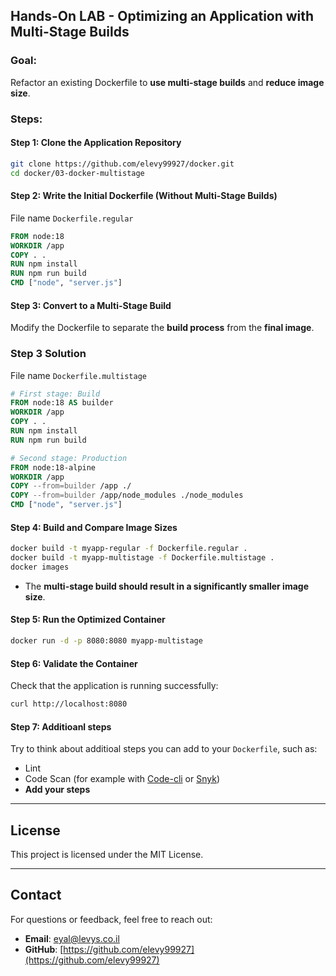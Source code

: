 
## Hands-On LAB - Optimizing an Application with Multi-Stage Builds

### **Goal:**  
Refactor an existing Dockerfile to **use multi-stage builds** and **reduce image size**.  

### **Steps:**  

#### **Step 1: Clone the Application Repository**  
```sh
git clone https://github.com/elevy99927/docker.git
cd docker/03-docker-multistage
```

#### **Step 2: Write the Initial Dockerfile (Without Multi-Stage Builds)**  
File name `Dockerfile.regular`

```dockerfile
FROM node:18
WORKDIR /app
COPY . .
RUN npm install
RUN npm run build
CMD ["node", "server.js"]
```



#### **Step 3: Convert to a Multi-Stage Build**  
Modify the Dockerfile to separate the **build process** from the **final image**.



### **Step 3 Solution**
File name `Dockerfile.multistage`
```dockerfile
# First stage: Build
FROM node:18 AS builder
WORKDIR /app
COPY . .
RUN npm install
RUN npm run build

# Second stage: Production
FROM node:18-alpine
WORKDIR /app
COPY --from=builder /app ./
COPY --from=builder /app/node_modules ./node_modules
CMD ["node", "server.js"]
```

#### **Step 4: Build and Compare Image Sizes**  
```sh
docker build -t myapp-regular -f Dockerfile.regular .
docker build -t myapp-multistage -f Dockerfile.multistage .
docker images
```
- The **multi-stage build should result in a significantly smaller image size**.  

#### **Step 5: Run the Optimized Container**  
```sh
docker run -d -p 8080:8080 myapp-multistage
```

#### **Step 6: Validate the Container**  
Check that the application is running successfully:  
```sh
curl http://localhost:8080
```

#### **Step 7: Additioanl steps**  
Try to think about additioal steps you can add to your `Dockerfile`, such as:
- Lint
- Code Scan (for example with [Code-cli](https://github.com/cycodehq/cycode-cli) or [Snyk](https://docs.snyk.io/snyk-cli/install-or-update-the-snyk-cli))
- **Add your steps**

---
## License
This project is licensed under the MIT License.

---
## **Contact**
For questions or feedback, feel free to reach out:
- **Email**: eyal@levys.co.il
- **GitHub**: [https://github.com/elevy99927](https://github.com/elevy99927)

